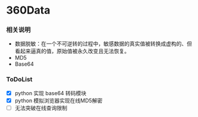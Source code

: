 # 360Data

### 相关说明

- 数据脱敏：在一个不可逆转的过程中，敏感数据的真实值被转换成虚构的、但看起来逼真的值，原始值被永久改变且无法恢复。
- MD5
- Base64

### ToDoList
- [x] python 实现 base64 转码模块
- [x] python 模拟浏览器实现在线MD5解密
- [ ] 无法突破在线查询限制